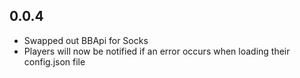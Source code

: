 ## 0.0.4
- Swapped out BBApi for Socks
- Players will now be notified if an error occurs when loading their config.json file